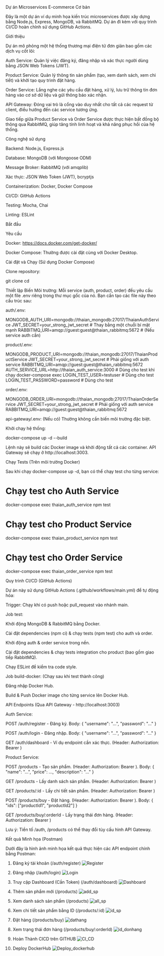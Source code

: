 Dự án Microservices E-commerce Cơ bản

Đây là một dự án ví dụ minh họa kiến trúc microservices được xây dựng bằng Node.js, Express, MongoDB, và RabbitMQ. Dự án đi kèm với quy trình CI/CD hoàn chỉnh sử dụng GitHub Actions.

Giới thiệu

Dự án mô phỏng một hệ thống thương mại điện tử đơn giản bao gồm các dịch vụ cốt lõi:

Auth Service: Quản lý việc đăng ký, đăng nhập và xác thực người dùng bằng JSON Web Tokens (JWT).

Product Service: Quản lý thông tin sản phẩm (tạo, xem danh sách, xem chi tiết) và khởi tạo quy trình đặt hàng.

Order Service: Lắng nghe các yêu cầu đặt hàng, xử lý, lưu trữ thông tin đơn hàng vào cơ sở dữ liệu và gửi thông báo xác nhận.

API Gateway: Đóng vai trò là cổng vào duy nhất cho tất cả các request từ client, điều hướng đến các service tương ứng.

Giao tiếp giữa Product Service và Order Service được thực hiện bất đồng bộ thông qua RabbitMQ, giúp tăng tính linh hoạt và khả năng phục hồi của hệ thống.

Công nghệ sử dụng

Backend: Node.js, Express.js

Database: MongoDB (với Mongoose ODM)

Message Broker: RabbitMQ (với amqplib)

Xác thực: JSON Web Token (JWT), bcryptjs

Containerization: Docker, Docker Compose

CI/CD: GitHub Actions

Testing: Mocha, Chai

Linting: ESLint

Bắt đầu

Yêu cầu

Docker: https://docs.docker.com/get-docker/

Docker Compose: Thường được cài đặt cùng với Docker Desktop.

Cài đặt và Chạy (Sử dụng Docker Compose)

Clone repository:

git clone <your-repository-url>
cd <your-repository-name>


Thiết lập Biến Môi trường:
Mỗi service (auth, product, order) đều yêu cầu một file .env riêng trong thư mục gốc của nó. Bạn cần tạo các file này theo cấu trúc sau:

auth/.env:

MONGODB_AUTH_URI=mongodb://thaian_mongodb:27017/ThaianAuthService
JWT_SECRET=your_strong_jwt_secret # Thay bằng một chuỗi bí mật mạnh
RABBITMQ_URI=amqp://guest:guest@thaian_rabbitmq:5672 # (Nếu service auth cần)


product/.env:

MONGODB_PRODUCT_URI=mongodb://thaian_mongodb:27017/ThaianProductService
JWT_SECRET=your_strong_jwt_secret # Phải giống với auth service
RABBITMQ_URI=amqp://guest:guest@thaian_rabbitmq:5672
AUTH_SERVICE_URL=http://thaian_auth_service:3000 # Dùng cho test khi chạy docker-compose exec
LOGIN_TEST_USER=testuser # Dùng cho test
LOGIN_TEST_PASSWORD=password # Dùng cho test


order/.env:

MONGODB_ORDER_URI=mongodb://thaian_mongodb:27017/ThaianOrderService
JWT_SECRET=your_strong_jwt_secret # Phải giống với auth service
RABBITMQ_URI=amqp://guest:guest@thaian_rabbitmq:5672


api-gateway/.env: (Nếu có) Thường không cần biến môi trường đặc biệt.

Khởi chạy hệ thống:

docker-compose up -d --build


Lệnh này sẽ build các Docker image và khởi động tất cả các container. API Gateway sẽ chạy ở http://localhost:3003.

Chạy Tests (Trên môi trường Docker)

Sau khi chạy docker-compose up -d, bạn có thể chạy test cho từng service:

# Chạy test cho Auth Service
docker-compose exec thaian_auth_service npm test

# Chạy test cho Product Service
docker-compose exec thaian_product_service npm test

# Chạy test cho Order Service
docker-compose exec thaian_order_service npm test


Quy trình CI/CD (GitHub Actions)

Dự án này sử dụng GitHub Actions (.github/workflows/main.yml) để tự động hóa:

Trigger: Chạy khi có push hoặc pull_request vào nhánh main.

Job test:

Khởi động MongoDB & RabbitMQ bằng Docker.

Cài đặt dependencies (npm ci) & chạy tests (npm test) cho auth và order.

Khởi động auth & order service trong nền.

Cài đặt dependencies & chạy tests integration cho product (bao gồm giao tiếp RabbitMQ).

Chạy ESLint để kiểm tra code style.

Job build-docker: (Chạy sau khi test thành công)

Đăng nhập Docker Hub.

Build & Push Docker image cho từng service lên Docker Hub.

API Endpoints (Qua API Gateway - http://localhost:3003)

Auth Service:

POST /auth/register - Đăng ký. Body: { "username": "...", "password": "..." }

POST /auth/login - Đăng nhập. Body: { "username": "...", "password": "..." }

GET /auth/dashboard - Ví dụ endpoint cần xác thực. (Header: Authorization: Bearer <token>)

Product Service:

POST /products - Tạo sản phẩm. (Header: Authorization: Bearer <token>). Body: { "name": "...", "price": ..., "description": "..." }

GET /products - Lấy danh sách sản phẩm. (Header: Authorization: Bearer <token>)

GET /products/:id - Lấy chi tiết sản phẩm. (Header: Authorization: Bearer <token>)

POST /products/buy - Đặt hàng. (Header: Authorization: Bearer <token>). Body: { "ids": ["productId1", "productId2"] }

GET /products/buy/:orderId - Lấy trạng thái đơn hàng. (Header: Authorization: Bearer <token>)

Lưu ý: Tiền tố /auth, /products có thể thay đổi tùy cấu hình API Gateway.


Kết quả Minh họa (Postman)

Dưới đây là hình ảnh minh họa kết quả thực hiện các API endpoint chính bằng Postman:

1. Đăng ký tài khoản (/auth/register)
![Register](./public/results/register.png)

2. Đăng nhập (/auth/login)
![Login](./public/results/login.png)

3. Truy cập Dashboard (Cần Token) (/auth/dashboard)
![Dashboard](./public/results/dashboard.png)

4. Thêm sản phẩm mới (/products)
![add_sp](./public/results/sanpham_them.png)

5. Xem danh sách sản phẩm (/products)
![all_sp](./public/results/sanpham_xem_all.png)

6. Xem chi tiết sản phẩm bằng ID (/products/:id)
![id_sp](./public/results/sanpham_xem_id.png.png)

7. Đặt hàng (/products/buy)
![dathang](./public/results/dathang.png)

8. Xem trạng thái đơn hàng (/products/buy/:orderId)
![id_donhang](./public/results/xem_hoadon_id.png)

9. Hoàn Thành CICD trên GITHUB
![CI_CD](./public/results/ci_cd_github_done.png.png)

9. Deploy DockerHub
![Deploy_dockerhub](./public/results/deploy_dockerhub_done.png.png.png)

